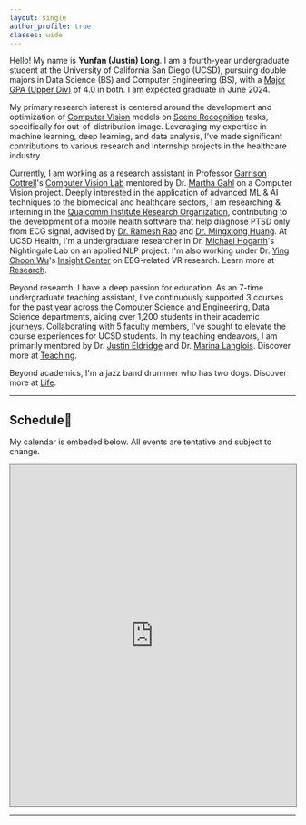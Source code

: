 ```yaml
---
layout: single
author_profile: true
classes: wide
---
```


Hello! My name is **Yunfan (Justin) Long**. I am a fourth-year undergraduate student at the University of California San Diego (UCSD), pursuing double majors in Data Science (BS) and Computer Engineering (BS), with a [Major GPA (Upper Div)](https://senate.ucsd.edu/operating-procedures/educational-policies/grading-and-gpa-calculations/) of 4.0 in both. I am expected graduate in June 2024.

My primary research interest is centered around the development and optimization of <u>Computer Vision</u> models on <u>Scene Recognition</u> tasks, specifically for out-of-distribution image. Leveraging my expertise in machine learning, deep learning, and data analysis, I've made significant contributions to various research and internship projects in the healthcare industry.


Currently, I am working as a research assistant in Professor [Garrison Cottrell](https://cseweb.ucsd.edu/~gary/)'s [Computer Vision Lab](https://cseweb.ucsd.edu/groups/guru/index.html) mentored by Dr. [Martha Gahl](https://www.linkedin.com/in/martha-gahl-588139105/) on a Computer Vision project. Deeply interested in the application of advanced ML & AI techniques to the biomedical and healthcare sectors, I am researching & interning in the [Qualcomm Institute Research Organization](https://qi.ucsd.edu/), contributing to the development of a mobile health software that help diagnose PTSD only from ECG signal, advised by [Dr. Ramesh Rao](https://iem.ucsd.edu/researchers/people/profiles/ramesh-rao.html) and [Dr. Mingxiong Huang](https://profiles.ucsd.edu/mingxiong.huang). At UCSD Health, I'm a undergraduate researcher in Dr. [Michael Hogarth](https://profiles.ucsd.edu/michael.hogarth)'s Nightingale Lab on an applied NLP project. I'm also working under Dr. [Ying Choon Wu](https://profiles.ucsd.edu/michael.hogarth)'s [Insight Center](https://insight.ucsd.edu/our-team/) on EEG-related VR research. Learn more at [Research](/research).


Beyond research, I have a deep passion for education. As an 7-time undergraduate teaching assistant, I've continuously supported 3 courses for the past year across the Computer Science and Engineering, Data Science departments, aiding over 1,200 students in their academic journeys. Collaborating with 5 faculty members, I've sought to elevate the course experiences for UCSD students. In my teaching endeavors, I am primarily mentored by Dr. [Justin Eldridge](https://eldridgejm.github.io/) and Dr. [Marina Langlois](https://datascience.ucsd.edu/people/marina-langlois/). Discover more at [Teaching](/teaching).


Beyond academics, I'm a jazz band drummer who has two dogs. Discover more at [Life](/life).

---


## Schedule📅

My calendar is embeded below. All events are tentative and subject to change.

<iframe src="https://calendar.google.com/calendar/u/0/embed?height=600&wkst=1&bgcolor=%23ffffff&ctz=America/Los_Angeles&mode=WEEK&src=eXVsb25nQHVjc2QuZWR1&color=%234285F4" style="border:solid 1px #777" width="100%" height="600" frameborder="0" scrolling="no"></iframe>

---

<div class="repo p-2 text-center">

<script type="text/javascript" id="clustrmaps" src="//clustrmaps.com/map_v2.js?d=M0k1ByWXPxEHLrnK8LFf35-_1RkYom_ad8TErfbW4Nw&cl=ffffff&w=a"></script>
</div>